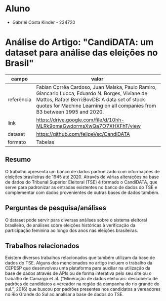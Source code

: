 # Aluno
* Gabriel Costa Kinder - 234720

# Análise do Artigo: "CandiDATA: um dataset para análise das eleições no Brasil"

| campo | valor |
|------------|----------------------------------------|
| referência | Fabian Corrêa Cardoso, Juan Malska, Paulo Ramiro, Giancarlo Lucca, Eduardo N. Borges, Viviane de Mattos, Rafael Berri:BovDB: A data set of stock quotes for Machine Learning on all companies from B3 between 1995 and 2020. |
| link       | https://drive.google.com/file/d/10hh-MLRk9omaGwdormsXwQa7O7XHXFhT/view |
| dataset | https://github.com/felipeVsc/CandiDATA |
| formato | Tabelas |


## Resumo

O trabalho apresenta um banco de dados padronizado com informações de eleições brasileiras de 1945 até 2020. Através de várias alterações na base de dados do Tribunal Superior Eleitoral (TSE) é formado o CandiDATA, que serve para padronizar as entradas existentes no banco de dados do TSE e complementar com dados provenientes de outras bases de dados também.

## Perguntas de pesquisa/análises

O dataset pode servir para diversas análises sobre o sistema eleitoral brasileiro, de análises sobre eleições históricas à verificação da participação feminina ao longo dos anos nas eleições brasileiras.

## Trabalhos relacionados
Existem diversos trabalhos relacionados que também utilizam da base de dados do TSE. Alguns dos mencionados no artigo incluem o trabalho da CEPESP que desenvolveu uma plataforma para auxiliar na utilização da base de dados através de APIs ou de forma interativa pelo seu site ou o trabalho de Camargo et al. ("Mineração de dados eleitorais: descoberta de padrões de candidatos a vereador na região da campanha do rio grande do sul.", 2016) que buscou por padrões presentes nos candidatos a vereadores no Rio Grande do Sul ao analisar a base de dados do TSE.
